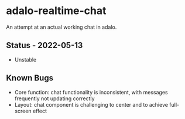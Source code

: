 # adalo-realtime-chat
An attempt at an actual working chat in adalo.


## Status - 2022-05-13
- Unstable

## Known Bugs
- Core function: chat functionality is inconsistent, with messages frequently not updating correctly
- Layout: chat component is challenging to center and to achieve full-screen effect

